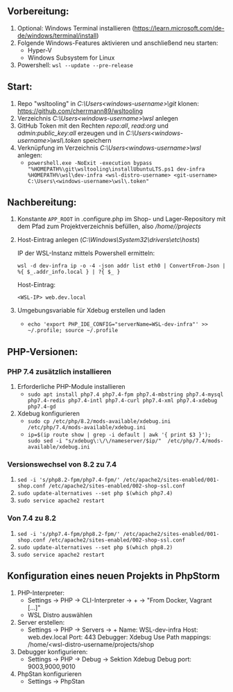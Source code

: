 ## Vorbereitung:
1. Optional: Windows Terminal installieren (https://learn.microsoft.com/de-de/windows/terminal/install)
2. Folgende Windows-Features aktivieren und anschließend neu starten:
   * Hyper-V
   * Windows Subsystem for Linux
3. Powershell:
   `wsl --update --pre-release`

## Start:
1. Repo "wsltooling" in _C:\Users\<windows-username>\git_ klonen: https://github.com/cherrmann89/wsltooling
2. Verzeichnis _C:\Users\<windows-username>\wsl_ anlegen
3. GitHub Token mit den Rechten _repo:all_, _read:org_ und _admin:public_key:all_ erzeugen und in _C:\Users\<windows-username>\wsl\\.token_ speichern
4. Verknüpfung im Verzeichnis _C:\Users\<windows-username>\wsl_ anlegen:
   * `powershell.exe -NoExit -execution bypass "%HOMEPATH%\git\wsltooling\installUbuntuLTS.ps1 dev-infra %HOMEPATH%\wsl\dev-infra <wsl-distro-username> <git-username> C:\Users\<windows-username>\wsl\.token"`

## Nachbereitung:
1. Konstante `APP_ROOT` in .configure.php im Shop- und Lager-Repository mit dem Pfad zum Projektverzeichnis befüllen, also _/home/<wsl-distro-username>/projects_
2. Host-Eintrag anlegen (_C:\Windows\System32\drivers\etc\hosts_)

    IP der WSL-Instanz mittels Powershell ermitteln:

    `wsl -d dev-infra ip -o -4 -json addr list eth0 | ConvertFrom-Json | %{ $_.addr_info.local } | ?{ $_ }`

    Host-Eintrag:

    `<WSL-IP> web.dev.local`
3. Umgebungsvariable für Xdebug erstellen und laden
   * `echo 'export PHP_IDE_CONFIG="serverName=WSL-dev-infra"' >> ~/.profile; source ~/.profile`

## PHP-Versionen:
### PHP 7.4 zusätzlich installieren
1. Erforderliche PHP-Module installieren
   * `sudo apt install php7.4 php7.4-fpm php7.4-mbstring php7.4-mysql php7.4-redis php7.4-intl php7.4-curl php7.4-xml php7.4-xdebug php7.4-gd`
2. Xdebug konfigurieren
   * `sudo cp /etc/php/8.2/mods-available/xdebug.ini /etc/php/7.4/mods-available/xdebug.ini`
   * `ip=$(ip route show | grep -i default | awk '{ print $3 }'); sudo sed -i "s/xdebug\:\/\/nameserver/$ip/" 
     /etc/php/7.4/mods-available/xdebug.ini`

### Versionswechsel von 8.2 zu 7.4
1. `sed -i 's/php8.2-fpm/php7.4-fpm/' /etc/apache2/sites-enabled/001-shop.conf /etc/apache2/sites-enabled/002-shop-ssl.conf`
2. `sudo update-alternatives --set php $(which php7.4)`
3. `sudo service apache2 restart`

### Von 7.4 zu 8.2
1. `sed -i 's/php7.4-fpm/php8.2-fpm/' /etc/apache2/sites-enabled/001-shop.conf /etc/apache2/sites-enabled/002-shop-ssl.conf`
2. `sudo update-alternatives --set php $(which php8.2)`
3. `sudo service apache2 restart`

## Konfiguration eines neuen Projekts in PhpStorm
1. PHP-Interpreter:
   * Settings -> PHP -> CLI-Interpreter -> + -> "From Docker, Vagrant [...]"
   * WSL Distro auswählen
2. Server erstellen:
   * Settings -> PHP -> Servers -> +
     Name: WSL-dev-infra
     Host: web.dev.local
     Port: 443
     Debugger: Xdebug
     Use Path mappings: /home/<wsl-distro-username/projects/shop
3. Debugger konfigurieren:
   * Settings -> PHP -> Debug -> Sektion Xdebug
     Debug port: 9003,9000,9010
4. PhpStan konfigurieren
   * Settings -> PhpStan
